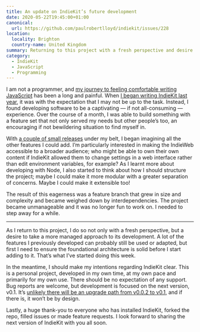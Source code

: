 ```yaml
---
title: An update on IndieKit’s future development
date: 2020-05-22T19:45:00+01:00
canonical:
  url: https://github.com/paulrobertlloyd/indiekit/issues/228
location:
  locality: Brighton
  country-name: United Kingdom
summary: Returning to this project with a fresh perspective and desire to take a more managed approach to its development.
category:
  - IndieKit
  - JavaScript
  - Programming
---
```

I am not a programmer, and [my journey to feeling comfortable writing JavaScript][1] has been a long and painful. When [I began writing IndieKit last year][2], it was with the expectation that I may not be up to the task. Instead, I found developing software to be a captivating — if not all-consuming — experience. Over the course of a month, I was able to build something with a feature set that not only served my needs but other people’s too, an encouraging if not bewildering situation to find myself in.

With [a couple of small releases][3] under my belt, I began imagining all the other features I could add. I’m particularly interested in making the IndieWeb accessible to a broader audience; who might be able to own their own content if IndieKit allowed them to change settings in a web interface rather than edit environment variables, for example? As I learnt more about developing with Node, I also started to think about how I should structure the project; maybe I could make it more modular with a greater separation of concerns. Maybe I could make it extensible too!

The result of this eagerness was a feature branch that grew in size and complexity and became weighed down by interdependencies. The project became unmanageable and it was no longer fun to work on. I needed to step away for a while.

* * *

As I return to this project, I do so not only with a fresh perspective, but a desire to take a more managed approach to its development. A lot of the features I previously developed can probably still be used or adapted, but first I need to ensure the foundational architecture is solid before I start adding to it. That’s what I’ve started doing this week.

In the meantime, I should make my intentions regarding IndieKit clear. This is a personal project, developed in my own time, at my own pace and primarily for my own use. There should be no expectation of any support. Bug reports are welcome, but development is focused on the next version, v0.1. It’s [unlikely there will be an upgrade path from v0.0.2 to v0.1][4], and if there is, it won’t be by design.

Lastly, a huge thank-you to everyone who has installed IndieKit, forked the repo, filled issues or made feature requests. I look forward to sharing the next version of IndieKit with you all soon.

[1]: https://paulrobertlloyd.com/2018/05/javascript/
[2]: /2019/02/weeknotes_7/
[3]: https://github.com/paulrobertlloyd/indiekit/releases
[4]: https://github.com/paulrobertlloyd/indiekit/issues/117
